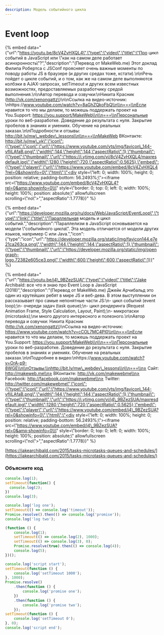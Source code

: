 ```yaml
---
description: Модель событийного цикла
---
```


# Event loop

{% embed data="{\"url\":\"https://youtu.be/8cV4ZvHXQL4\",\"type\":\"video\",\"title\":\"Про цикл событий в JavaScript или \\\"как на самом деле работает асинхронность\\\"?\",\"description\":\"\(Перевод от MakeWeb.me\) Этот доклад Филипа Робертса с JSConf проясняет очень важные моменты по поводу работы JS в браузере \(и других средах тоже, кстати\).\\n\\nРечь пойдет о цикле событий, и о том, как же на самом деле выполняются колбэки в AJAX-запросах, setTimeout и других всем известных возможностях, предоставляемых разработчику средой выполнения.\\n\\nАвтор перевода и озвучки:\\nНикита Красник \(http://vk.com/xenongattz\)\\n\\nСсылка на видео-источник: \\nhttps://www.youtube.com/watch?v=8aGhZQkoFbQ\\n\\n===\\nЕсли нравится то что мы делаем, то можешь поддержать проект на You.Support: https://you.support/MakeWeb\\n\\n===\\nПерсональные уроки по веб-разработке. Доведение до результата с нуля. Закрытие пробелов в знаниях и умениях. Обучение на реальных заказах.\\n\\nПодробности и отзывы: http://bit.ly/mw\_webdev\_lessons\\n\\n===\\nMakeWeb ВКонтакте: http://bit.ly/mw\_vk\",\"icon\":{\"type\":\"icon\",\"url\":\"https://www.youtube.com/yts/img/favicon\_144-vfliLAfaB.png\",\"width\":144,\"height\":144,\"aspectRatio\":1},\"thumbnail\":{\"type\":\"thumbnail\",\"url\":\"https://i.ytimg.com/vi/8cV4ZvHXQL4/maxresdefault.jpg\",\"width\":1280,\"height\":720,\"aspectRatio\":0.5625},\"embed\":{\"type\":\"player\",\"url\":\"https://www.youtube.com/embed/8cV4ZvHXQL4?rel=0&showinfo=0\",\"html\":\"<div style=\\\"left: 0; width: 100%; height: 0; position: relative; padding-bottom: 56.2493%;\\\"><iframe src=\\\"https://www.youtube.com/embed/8cV4ZvHXQL4?rel=0&amp;showinfo=0\\\" style=\\\"border: 0; top: 0; left: 0; width: 100%; height: 100%; position: absolute;\\\" allowfullscreen scrolling=\\\"no\\\"></iframe></div>\",\"aspectRatio\":1.7778}}" %}

{% embed data="{\"url\":\"https://developer.mozilla.org/ru/docs/Web/JavaScript/EventLoop\",\"type\":\"link\",\"title\":\"Параллельная модель и цикл событий.\",\"description\":\"Параллелизм в JavaScript основывается на модели \\\"событийного цикла\\\". Эта модель отличается от модели других языков, например C или Java.\",\"icon\":{\"type\":\"icon\",\"url\":\"https://developer.mozilla.org/static/img/favicon144.e7e21ca263ca.png\",\"width\":144,\"height\":144,\"aspectRatio\":1},\"thumbnail\":{\"type\":\"thumbnail\",\"url\":\"https://developer.mozilla.org/static/img/opengraph-logo.72382e605ce3.png\",\"width\":600,\"height\":600,\"aspectRatio\":1}}" %}

{% embed data="{\"url\":\"https://youtu.be/j4\_9BZezSUA\",\"type\":\"video\",\"title\":\"Jake Archibald: все что я знаю про Event Loop в JavaScript \(2018\)\",\"description\":\"\(Перевод от MakeWeb.me\) Джейк Арчибальд это один из крутейших ребят в мире JS и веб-дева. В этом выступлении он рассказывает про самые непонятные части JS:\\n- цикл событий \(event loop\);\\n- очереди задач \(task queue\);\\n- цикл рендеринга \(Request Animation Frame, Style Calculation, Layout, Paint\);\\n- микротаски \(microtasks\);\\nи много другого интересного и полезного.\\n\\nАвтор перевода и озвучки: Никита Красник \(http://vk.com/xenongattz\)\\nСсылка на видео-источник: https://www.youtube.com/watch?v=cCOL7MC4Pl0\\n\\n===\\nЕсли нравится то что мы делаем, то можешь поддержать проект на You.Support: https://you.support/MakeWeb\\n\\n===\\nПерсональные уроки по веб-разработке. Доведение до результата с нуля. Закрытие пробелов в знаниях и умениях. Обучение на реальных заказах.\\n\\nПодробнее в видео:\\nhttps://www.youtube.com/watch?v=OrA-p9-8WGE\\n\\nОтзывы:\\nhttp://bit.ly/mw\_webdev\_lessons\\n\\n===\\n≥ Сайт: http://makeweb.me\\n≥ ВКонтакте: http://vk.com/makewebme\\n≥ Facebook: http://facebook.com/makewebme\\n≥ Twitter: http://twitter.com/makewebme\",\"icon\":{\"type\":\"icon\",\"url\":\"https://www.youtube.com/yts/img/favicon\_144-vfliLAfaB.png\",\"width\":144,\"height\":144,\"aspectRatio\":1},\"thumbnail\":{\"type\":\"thumbnail\",\"url\":\"https://i.ytimg.com/vi/j4\_9BZezSUA/maxresdefault.jpg\",\"width\":1280,\"height\":720,\"aspectRatio\":0.5625},\"embed\":{\"type\":\"player\",\"url\":\"https://www.youtube.com/embed/j4\_9BZezSUA?rel=0&showinfo=0\",\"html\":\"<div style=\\\"left: 0; width: 100%; height: 0; position: relative; padding-bottom: 56.2493%;\\\"><iframe src=\\\"https://www.youtube.com/embed/j4\_9BZezSUA?rel=0&amp;showinfo=0\\\" style=\\\"border: 0; top: 0; left: 0; width: 100%; height: 100%; position: absolute;\\\" allowfullscreen scrolling=\\\"no\\\"></iframe></div>\",\"aspectRatio\":1.7778}}" %}

[https://jakearchibald.com/2015/tasks-microtasks-queues-and-schedules/](https://jakearchibald.com/2015/tasks-microtasks-queues-and-schedules/)

### Объясните код

```javascript
console.log(1);
setTimeout(function() {
  console.log(2);
})
console.log(3);
```

```javascript
console.log('log one');
setTimeout(() => console.log('timeout'));
Promise.resolve().then(() => console.log('promise'));
console.log('log two');
```

```javascript
(function () {
    console.log(1);
    setTimeout(() => console.log(2), 1000);
    setTimeout(() => console.log(3), 0);
    Promise.resolve(true).then(() => console.log(4));
    console.log(5);
})();
```

```javascript
console.log('script start');
setTimeout(function () {
    console.log('setTimeout 1000');
}, 1000);
Promise.resolve()
    .then(function () {
        console.log('promise one');
    })
    .then(function () {
        console.log('promise two');
    });
setTimeout(function () {
    console.log('setTimeout 0');
}, 0);    
console.log('script end');
```



